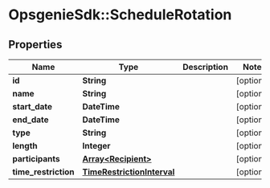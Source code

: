 # OpsgenieSdk::ScheduleRotation

## Properties
Name | Type | Description | Notes
------------ | ------------- | ------------- | -------------
**id** | **String** |  | [optional] 
**name** | **String** |  | [optional] 
**start_date** | **DateTime** |  | [optional] 
**end_date** | **DateTime** |  | [optional] 
**type** | **String** |  | [optional] 
**length** | **Integer** |  | [optional] 
**participants** | [**Array&lt;Recipient&gt;**](Recipient.md) |  | [optional] 
**time_restriction** | [**TimeRestrictionInterval**](TimeRestrictionInterval.md) |  | [optional] 


